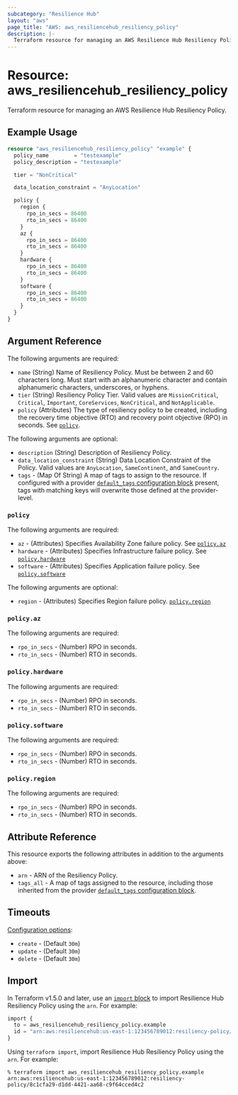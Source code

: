 ```yaml
---
subcategory: "Resilience Hub"
layout: "aws"
page_title: "AWS: aws_resiliencehub_resiliency_policy"
description: |-
  Terraform resource for managing an AWS Resilience Hub Resiliency Policy.
---
```


# Resource: aws_resiliencehub_resiliency_policy

Terraform resource for managing an AWS Resilience Hub Resiliency Policy.

## Example Usage

```terraform
resource "aws_resiliencehub_resiliency_policy" "example" {
  policy_name        = "testexample"
  policy_description = "testexample"

  tier = "NonCritical"

  data_location_constraint = "AnyLocation"

  policy {
    region {
      rpo_in_secs = 86400
      rto_in_secs = 86400
    }
    az {
      rpo_in_secs = 86400
      rto_in_secs = 86400
    }
    hardware {
      rpo_in_secs = 86400
      rto_in_secs = 86400
    }
    software {
      rpo_in_secs = 86400
      rto_in_secs = 86400
    }
  }
}
```

## Argument Reference

The following arguments are required:

* `name` (String) Name of Resiliency Policy.
  Must be between 2 and 60 characters long.
  Must start with an alphanumeric character and contain alphanumeric characters, underscores, or hyphens.
* `tier` (String) Resiliency Policy Tier.
  Valid values are `MissionCritical`, `Critical`, `Important`, `CoreServices`, `NonCritical`, and `NotApplicable`.
* `policy` (Attributes) The type of resiliency policy to be created, including the recovery time objective (RTO) and recovery point objective (RPO) in seconds. See [`policy`](#policy).

The following arguments are optional:

* `description` (String) Description of Resiliency Policy.
* `data_location_constraint` (String) Data Location Constraint of the Policy.
  Valid values are `AnyLocation`, `SameContinent`, and `SameCountry`.
* `tags` - (Map Of String) A map of tags to assign to the resource. If configured with a provider [`default_tags` configuration block](https://registry.terraform.io/providers/hashicorp/aws/latest/docs#default_tags-configuration-block) present, tags with matching keys will overwrite those defined at the provider-level.

### `policy`

The following arguments are required:

* `az` - (Attributes) Specifies Availability Zone failure policy. See [`policy.az`](#policyaz)
* `hardware` - (Attributes) Specifies Infrastructure failure policy. See [`policy.hardware`](#policyhardware)
* `software` - (Attributes) Specifies Application failure policy. See [`policy.software`](#policysoftware)

The following arguments are optional:

* `region` - (Attributes) Specifies Region failure policy. [`policy.region`](#policyregion)

### `policy.az`

The following arguments are required:

* `rpo_in_secs` - (Number) RPO in seconds.
* `rto_in_secs` - (Number) RTO in seconds.

### `policy.hardware`

The following arguments are required:

* `rpo_in_secs` - (Number) RPO in seconds.
* `rto_in_secs` - (Number) RTO in seconds.

### `policy.software`

The following arguments are required:

* `rpo_in_secs` - (Number) RPO in seconds.
* `rto_in_secs` - (Number) RTO in seconds.

### `policy.region`

The following arguments are required:

* `rpo_in_secs` - (Number) RPO in seconds.
* `rto_in_secs` - (Number) RTO in seconds.

## Attribute Reference

This resource exports the following attributes in addition to the arguments above:

* `arn` - ARN of the Resiliency Policy.
* `tags_all` - A map of tags assigned to the resource, including those inherited from the provider [`default_tags` configuration block](https://registry.terraform.io/providers/hashicorp/aws/latest/docs#default_tags-configuration-block).

## Timeouts

[Configuration options](https://developer.hashicorp.com/terraform/language/resources/syntax#operation-timeouts):

* `create` - (Default `30m`)
* `update` - (Default `30m`)
* `delete` - (Default `30m`)

## Import

In Terraform v1.5.0 and later, use an [`import` block](https://developer.hashicorp.com/terraform/language/import) to import Resilience Hub Resiliency Policy using the `arn`. For example:

```terraform
import {
  to = aws_resiliencehub_resiliency_policy.example
  id = "arn:aws:resiliencehub:us-east-1:123456789012:resiliency-policy/8c1cfa29-d1dd-4421-aa68-c9f64cced4c2"
}
```

Using `terraform import`, import Resilience Hub Resiliency Policy using the `arn`. For example:

```console
% terraform import aws_resiliencehub_resiliency_policy.example arn:aws:resiliencehub:us-east-1:123456789012:resiliency-policy/8c1cfa29-d1dd-4421-aa68-c9f64cced4c2
```
